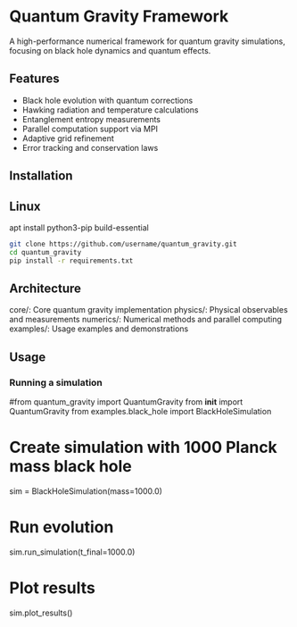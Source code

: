 # Quantum Gravity Framework

A high-performance numerical framework for quantum gravity simulations, focusing on black hole dynamics and quantum effects.

## Features

- Black hole evolution with quantum corrections
- Hawking radiation and temperature calculations
- Entanglement entropy measurements
- Parallel computation support via MPI
- Adaptive grid refinement
- Error tracking and conservation laws

## Installation

## Linux
apt install python3-pip build-essential 

```bash
git clone https://github.com/username/quantum_gravity.git
cd quantum_gravity
pip install -r requirements.txt
```

## Architecture

core/: Core quantum gravity implementation
physics/: Physical observables and measurements
numerics/: Numerical methods and parallel computing
examples/: Usage examples and demonstrations

## Usage
### Running a simulation
#from quantum_gravity import QuantumGravity
from __init__ import QuantumGravity
from examples.black_hole import BlackHoleSimulation

# Create simulation with 1000 Planck mass black hole
sim = BlackHoleSimulation(mass=1000.0)

# Run evolution
sim.run_simulation(t_final=1000.0)

# Plot results
sim.plot_results()

